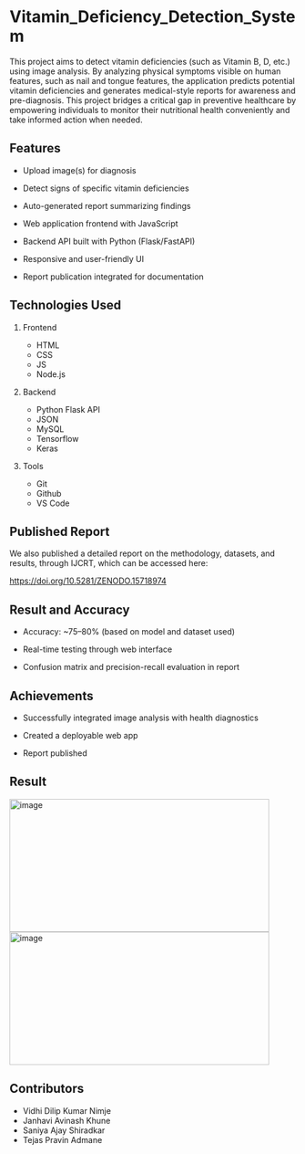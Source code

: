 # Vitamin_Deficiency_Detection_System

This project aims to detect vitamin deficiencies (such as Vitamin B, D, etc.) using image analysis. By analyzing physical symptoms visible on human features, such as nail and tongue features, the application predicts potential vitamin deficiencies and generates medical-style reports for awareness and pre-diagnosis.
This project bridges a critical gap in preventive healthcare by empowering individuals to
monitor their nutritional health conveniently and take informed action when needed.

## Features

- Upload image(s) for diagnosis

- Detect signs of specific vitamin deficiencies

- Auto-generated report summarizing findings

- Web application frontend with JavaScript

- Backend API built with Python (Flask/FastAPI)

- Responsive and user-friendly UI

- Report publication integrated for documentation

## Technologies Used

1. Frontend
   - HTML
   - CSS
   - JS
   - Node.js
     
2. Backend
   - Python Flask API
   - JSON
   - MySQL
   - Tensorflow
   - Keras
     
3. Tools
   - Git
   - Github
   - VS Code

## Published Report

We also published a detailed report on the methodology, datasets, and results, through IJCRT, which can be accessed here:

https://doi.org/10.5281/ZENODO.15718974

## Result and Accuracy

- Accuracy: ~75–80% (based on model and dataset used)

- Real-time testing through web interface

- Confusion matrix and precision-recall evaluation in report

## Achievements

- Successfully integrated image analysis with health diagnostics

- Created a deployable web app

- Report published

## Result

<img width="456" height="233" alt="image" src="https://github.com/user-attachments/assets/52fd28da-cd71-4773-af7b-5bb6479be849" />

<img width="456" height="233" alt="image" src="https://github.com/user-attachments/assets/8bda6b20-72b3-4842-81cf-dbad40d15496" />

## Contributors

- Vidhi Dilip Kumar Nimje
- Janhavi Avinash Khune
- Saniya Ajay Shiradkar
- Tejas Pravin Admane

